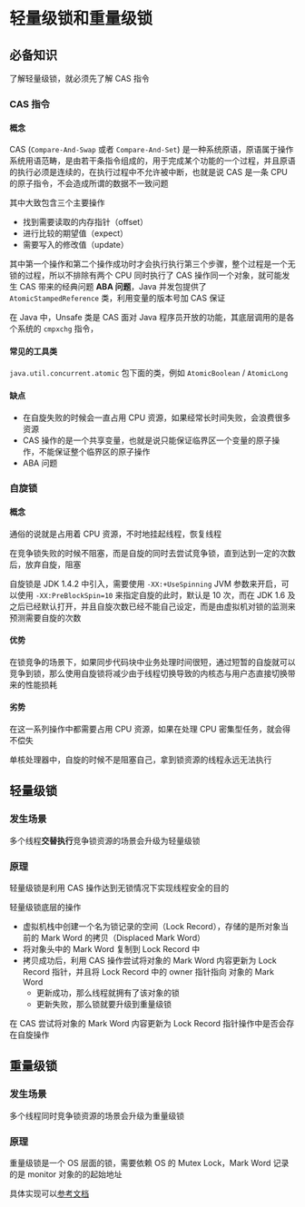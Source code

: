 # 轻量级锁和重量级锁

## 必备知识

了解轻量级锁，就必须先了解 CAS 指令

### CAS 指令

#### 概念

CAS (`Compare-And-Swap` 或者 `Compare-And-Set`) 是一种系统原语，原语属于操作系统用语范畴，是由若干条指令组成的，用于完成某个功能的一个过程，并且原语的执行必须是连续的，在执行过程中不允许被中断，也就是说 CAS 是一条 CPU 的原子指令，不会造成所谓的数据不一致问题

其中大致包含三个主要操作

* 找到需要读取的内存指针（offset）
* 进行比较的期望值（expect）
* 需要写入的修改值（update）

其中第一个操作和第二个操作成功时才会执行执行第三个步骤，整个过程是一个无锁的过程，所以不排除有两个 CPU 同时执行了 CAS 操作同一个对象，就可能发生 CAS 带来的经典问题 **ABA 问题**，Java 并发包提供了 `AtomicStampedReference` 类，利用变量的版本号加 CAS 保证

在 Java 中，Unsafe 类是 CAS 面对 Java 程序员开放的功能，其底层调用的是各个系统的 `cmpxchg` 指令，

#### 常见的工具类

`java.util.concurrent.atomic` 包下面的类，例如 `AtomicBoolean` / `AtomicLong`

#### 缺点

* 在自旋失败的时候会一直占用 CPU 资源，如果经常长时间失败，会浪费很多资源
* CAS 操作的是一个共享变量，也就是说只能保证临界区一个变量的原子操作，不能保证整个临界区的原子操作
* ABA 问题



### 自旋锁

#### 概念

通俗的说就是占用着 CPU 资源，不时地挂起线程，恢复线程

在竞争锁失败的时候不阻塞，而是自旋的同时去尝试竞争锁，直到达到一定的次数后，放弃自旋，阻塞

自旋锁是 JDK 1.4.2 中引入，需要使用 `-XX:+UseSpinning` JVM 参数来开启，可以使用 `-XX:PreBlockSpin=10` 来指定自旋的此时，默认是 10 次，而在 JDK 1.6 及之后已经默认打开，并且自旋次数已经不能自己设定，而是由虚拟机对锁的监测来预测需要自旋的次数

#### 优势

在锁竞争的场景下，如果同步代码块中业务处理时间很短，通过短暂的自旋就可以竞争到锁，那么使用自旋锁将减少由于线程切换导致的内核态与用户态直接切换带来的性能损耗

#### 劣势

在这一系列操作中都需要占用 CPU 资源，如果在处理 CPU 密集型任务，就会得不偿失

单核处理器中，自旋的时候不是阻塞自己，拿到锁资源的线程永远无法执行



## 轻量级锁

### 发生场景

多个线程**交替执行**竞争锁资源的场景会升级为轻量级锁

### 原理

轻量级锁是利用 CAS 操作达到无锁情况下实现线程安全的目的

轻量级锁底层的操作

* 虚拟机栈中创建一个名为锁记录的空间（Lock Record），存储的是所对象当前的 Mark Word 的拷贝（Displaced Mark Word）
* 将对象头中的 Mark Word 复制到 Lock Record 中
* 拷贝成功后，利用 CAS 操作尝试将对象的 Mark Word 内容更新为 Lock Record 指针，并且将 Lock Record 中的 owner 指针指向 对象的 Mark Word
  * 更新成功，那么线程就拥有了该对象的锁
  * 更新失败，那么锁就要升级到重量级锁

在 CAS 尝试将对象的 Mark Word 内容更新为 Lock Record 指针操作中是否会存在自旋操作



## 重量级锁

### 发生场景

多个线程同时竞争锁资源的场景会升级为重量级锁

### 原理

重量级锁是一个 OS 层面的锁，需要依赖 OS 的 Mutex Lock，Mark Word 记录的是 monitor 对象的的起始地址

具体实现可以[参考文档](https://blog.51cto.com/14440216/2427707?source=dra)